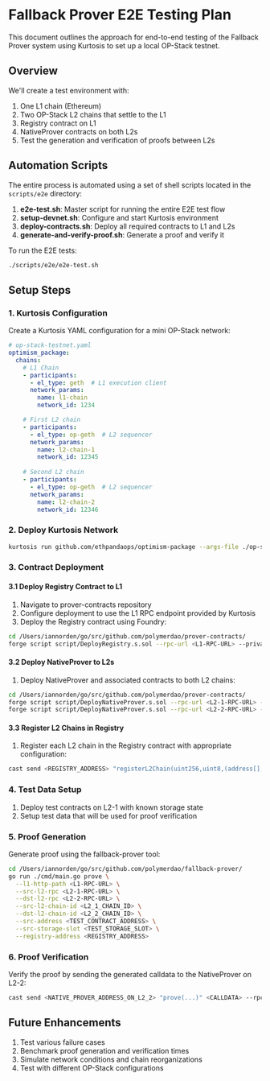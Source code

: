 # Fallback Prover E2E Testing Plan

This document outlines the approach for end-to-end testing of the Fallback Prover system using Kurtosis to set up a local OP-Stack testnet.

## Overview

We'll create a test environment with:
1. One L1 chain (Ethereum)
2. Two OP-Stack L2 chains that settle to the L1
3. Registry contract on L1
4. NativeProver contracts on both L2s
5. Test the generation and verification of proofs between L2s

## Automation Scripts

The entire process is automated using a set of shell scripts located in the `scripts/e2e` directory:

1. **e2e-test.sh**: Master script for running the entire E2E test flow
2. **setup-devnet.sh**: Configure and start Kurtosis environment
3. **deploy-contracts.sh**: Deploy all required contracts to L1 and L2s
4. **generate-and-verify-proof.sh**: Generate a proof and verify it

To run the E2E tests:

```bash
./scripts/e2e/e2e-test.sh
```

## Setup Steps

### 1. Kurtosis Configuration

Create a Kurtosis YAML configuration for a mini OP-Stack network:

```yaml
# op-stack-testnet.yaml
optimism_package:
  chains:
    # L1 Chain
    - participants: 
      - el_type: geth  # L1 execution client
      network_params:
        name: l1-chain
        network_id: 1234

    # First L2 chain
    - participants:
      - el_type: op-geth  # L2 sequencer
      network_params:
        name: l2-chain-1
        network_id: 12345
        
    # Second L2 chain
    - participants:
      - el_type: op-geth  # L2 sequencer
      network_params:
        name: l2-chain-2
        network_id: 12346
```

### 2. Deploy Kurtosis Network

```bash
kurtosis run github.com/ethpandaops/optimism-package --args-file ./op-stack-testnet.yaml
```

### 3. Contract Deployment

#### 3.1 Deploy Registry Contract to L1

1. Navigate to prover-contracts repository
2. Configure deployment to use the L1 RPC endpoint provided by Kurtosis
3. Deploy the Registry contract using Foundry:

```bash
cd /Users/iannorden/go/src/github.com/polymerdao/prover-contracts/
forge script script/DeployRegistry.s.sol --rpc-url <L1-RPC-URL> --private-key <PRIVATE_KEY> --broadcast
```

#### 3.2 Deploy NativeProver to L2s

1. Deploy NativeProver and associated contracts to both L2 chains:

```bash
cd /Users/iannorden/go/src/github.com/polymerdao/prover-contracts/
forge script script/DeployNativeProver.s.sol --rpc-url <L2-1-RPC-URL> --private-key <PRIVATE_KEY> --broadcast
forge script script/DeployNativeProver.s.sol --rpc-url <L2-2-RPC-URL> --private-key <PRIVATE_KEY> --broadcast
```

#### 3.3 Register L2 Chains in Registry

1. Register each L2 chain in the Registry contract with appropriate configuration:

```bash
cast send <REGISTRY_ADDRESS> "registerL2Chain(uint256,uint8,(address[],uint256[]))" <L2_CHAIN_ID> <CONFIG_TYPE> <ADDRESSES_AND_SLOTS> --rpc-url <L1-RPC-URL> --private-key <PRIVATE_KEY>
```

### 4. Test Data Setup

1. Deploy test contracts on L2-1 with known storage state
2. Setup test data that will be used for proof verification

### 5. Proof Generation

Generate proof using the fallback-prover tool:

```bash
cd /Users/iannorden/go/src/github.com/polymerdao/fallback-prover/
go run ./cmd/main.go prove \
  --l1-http-path <L1-RPC-URL> \
  --src-l2-rpc <L2-1-RPC-URL> \
  --dst-l2-rpc <L2-2-RPC-URL> \
  --src-l2-chain-id <L2_1_CHAIN_ID> \
  --dst-l2-chain-id <L2_2_CHAIN_ID> \
  --src-address <TEST_CONTRACT_ADDRESS> \
  --src-storage-slot <TEST_STORAGE_SLOT> \
  --registry-address <REGISTRY_ADDRESS>
```

### 6. Proof Verification

Verify the proof by sending the generated calldata to the NativeProver on L2-2:

```bash
cast send <NATIVE_PROVER_ADDRESS_ON_L2_2> "prove(...)" <CALLDATA> --rpc-url <L2-2-RPC-URL> --private-key <PRIVATE_KEY>
```

## Future Enhancements

1. Test various failure cases
2. Benchmark proof generation and verification times
3. Simulate network conditions and chain reorganizations
4. Test with different OP-Stack configurations